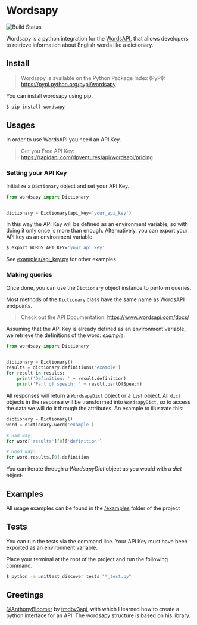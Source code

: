# Wordsapy
![Build Status](https://api.travis-ci.org/backrndsource/wordsapy.svg?branch=master)

Wordsapy is a python integration for the [WordsAPI](https://www.wordsapi.com/), that allows developers to retrieve information about English words like a dictionary.

## Install

> Wordsapy is available on the Python Package Index (PyPI):
https://pypi.python.org/pypi/wordsapy

You can install wordsapy using pip.

```bash
$ pip install wordsapy
```

## Usages

In order to use WordsAPI you need an API Key.

> Get you Free API Key: https://rapidapi.com/dpventures/api/wordsapi/pricing


### Setting your API Key

Initialize a `Dictionary` object and set your API Key.

```python
from wordsapy import Dictionary


dictionary = Dictionary(api_key='your_api_key')
```

In this way the API Key will be defined as an environment variable, so with doing it only once is more than enough.
Alternatively, you can export your API key as an environment variable.

```bash
$ export WORDS_API_KEY='your_api_key'
```
See [examples/api_key.py](https://github.com/BackrndSource/wordsapy/blob/master/examples/api_key.py) for other examples.

### Making queries

Once done, you can use the `Dictionary` object instance to perform queries. 

Most methods of the `Dictionary` class have the same name as WordsAPI endpoints.

> Check out the API Documentation: https://www.wordsapi.com/docs/

Assuming that the API Key is already defined as an environment variable, we retrieve the definitions of the word: *example*.

```python
from wordsapy import Dictionary


dictionary = Dictionary()
results = dictionary.definitions('example')
for result in results:
    print('Definition: ' + result.definition)
    print('Part of speech: ' + result.partOfSpeech)
```

All responses will return a `WordsapyDict` object or a `list` object. All `dict` objects in the response will be transformed into `WordsapyDict`, so to access the data we will do it through the attributes. An example to illustrate this:

```python
dictionary = Dictionary()
word = dictionary.word('example')

# Bad way:
for word['results'][0]['definition']

# Good way:
for word.results.[0].definition
```

~~You can iterate through a *WordsapyDict* object as you would with a *dict* object.~~

## Examples

All usage examples can be found in the [/examples](https://github.com/BackrndSource/wordsapy/blob/master/examples) folder of the project

## Tests

You can run the tests via the command line. Your API Key must have been exported as an environment variable. 

Place your terminal at the root of the project and run the following command.

```bash
$ python -m unittest discover tests "*_test.py"
```

## Greetings

[@AnthonyBloomer](https://github.com/AnthonyBloomer) by [tmdbv3api](https://github.com/AnthonyBloomer/tmdbv3api), with which I learned how to create a python interface for an API. The wordsapy structure is based on his library.